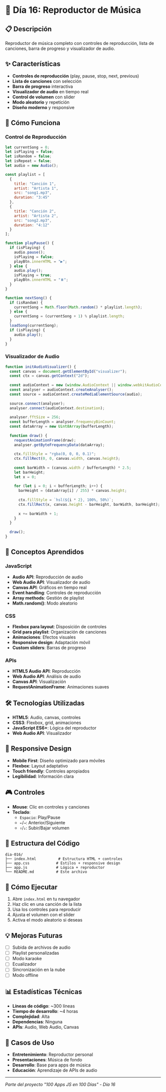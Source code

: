 # 🎵 Día 16: Reproductor de Música

## 📋 Descripción
Reproductor de música completo con controles de reproducción, lista de canciones, barra de progreso y visualizador de audio.

## ✨ Características
- **Controles de reproducción** (play, pause, stop, next, previous)
- **Lista de canciones** con selección
- **Barra de progreso** interactiva
- **Visualizador de audio** en tiempo real
- **Control de volumen** con slider
- **Modo aleatorio** y repetición
- **Diseño moderno** y responsive

## 🚀 Cómo Funciona

### Control de Reproducción
```javascript
let currentSong = 0;
let isPlaying = false;
let isRandom = false;
let isRepeat = false;
let audio = new Audio();

const playlist = [
  {
    title: "Canción 1",
    artist: "Artista 1",
    src: "song1.mp3",
    duration: "3:45"
  },
  {
    title: "Canción 2",
    artist: "Artista 2",
    src: "song2.mp3",
    duration: "4:12"
  }
];

function playPause() {
  if (isPlaying) {
    audio.pause();
    isPlaying = false;
    playBtn.innerHTML = "▶️";
  } else {
    audio.play();
    isPlaying = true;
    playBtn.innerHTML = "⏸️";
  }
}

function nextSong() {
  if (isRandom) {
    currentSong = Math.floor(Math.random() * playlist.length);
  } else {
    currentSong = (currentSong + 1) % playlist.length;
  }
  loadSong(currentSong);
  if (isPlaying) {
    audio.play();
  }
}
```

### Visualizador de Audio
```javascript
function initAudioVisualizer() {
  const canvas = document.getElementById("visualizer");
  const ctx = canvas.getContext("2d");
  
  const audioContext = new (window.AudioContext || window.webkitAudioContext)();
  const analyser = audioContext.createAnalyser();
  const source = audioContext.createMediaElementSource(audio);
  
  source.connect(analyser);
  analyser.connect(audioContext.destination);
  
  analyser.fftSize = 256;
  const bufferLength = analyser.frequencyBinCount;
  const dataArray = new Uint8Array(bufferLength);
  
  function draw() {
    requestAnimationFrame(draw);
    analyser.getByteFrequencyData(dataArray);
    
    ctx.fillStyle = "rgba(0, 0, 0, 0.1)";
    ctx.fillRect(0, 0, canvas.width, canvas.height);
    
    const barWidth = (canvas.width / bufferLength) * 2.5;
    let barHeight;
    let x = 0;
    
    for (let i = 0; i < bufferLength; i++) {
      barHeight = (dataArray[i] / 255) * canvas.height;
      
      ctx.fillStyle = `hsl(${i * 2}, 100%, 50%)`;
      ctx.fillRect(x, canvas.height - barHeight, barWidth, barHeight);
      
      x += barWidth + 1;
    }
  }
  
  draw();
}
```

## 🎯 Conceptos Aprendidos

### JavaScript
- **Audio API**: Reproducción de audio
- **Web Audio API**: Visualizador de audio
- **Canvas API**: Gráficos en tiempo real
- **Event handling**: Controles de reproducción
- **Array methods**: Gestión de playlist
- **Math.random()**: Modo aleatorio

### CSS
- **Flexbox para layout**: Disposición de controles
- **Grid para playlist**: Organización de canciones
- **Animaciones**: Efectos visuales
- **Responsive design**: Adaptación móvil
- **Custom sliders**: Barras de progreso

### APIs
- **HTML5 Audio API**: Reproducción
- **Web Audio API**: Análisis de audio
- **Canvas API**: Visualización
- **RequestAnimationFrame**: Animaciones suaves

## 🛠️ Tecnologías Utilizadas
- **HTML5**: Audio, canvas, controles
- **CSS3**: Flexbox, grid, animaciones
- **JavaScript ES6+**: Lógica del reproductor
- **Web Audio API**: Visualizador

## 📱 Responsive Design
- **Mobile First**: Diseño optimizado para móviles
- **Flexbox**: Layout adaptativo
- **Touch friendly**: Controles apropiados
- **Legibilidad**: Información clara

## 🎮 Controles
- **Mouse**: Clic en controles y canciones
- **Teclado**: 
  - `Espacio`: Play/Pause
  - `←`/`→`: Anterior/Siguiente
  - `↑`/`↓`: Subir/Bajar volumen

## 🔧 Estructura del Código
```
dia-016/
├── index.html          # Estructura HTML + controles
├── app.css            # Estilos + responsive design
├── app.js             # Lógica + reproductor
└── README.md          # Este archivo
```

## 🚀 Cómo Ejecutar
1. Abre `index.html` en tu navegador
2. Haz clic en una canción de la lista
3. Usa los controles para reproducir
4. Ajusta el volumen con el slider
5. Activa el modo aleatorio si deseas

## 💡 Mejoras Futuras
- [ ] Subida de archivos de audio
- [ ] Playlist personalizadas
- [ ] Modo karaoke
- [ ] Ecualizador
- [ ] Sincronización en la nube
- [ ] Modo offline

## 📊 Estadísticas Técnicas
- **Líneas de código**: ~300 líneas
- **Tiempo de desarrollo**: ~4 horas
- **Complejidad**: Alta
- **Dependencias**: Ninguna
- **APIs**: Audio, Web Audio, Canvas

## 🎵 Casos de Uso
- **Entretenimiento**: Reproductor personal
- **Presentaciones**: Música de fondo
- **Desarrollo**: Base para apps de música
- **Educación**: Aprendizaje de APIs de audio

---
*Parte del proyecto "100 Apps JS en 100 Días" - Día 16*
